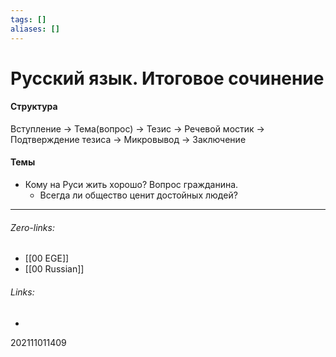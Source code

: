 ```yaml
---
tags: []
aliases: []
---
```

# Русский язык. Итоговое сочинение

#### Структура
Вступление → Тема(вопрос) → Тезис → Речевой мостик → Подтверждение тезиса → Микровывод → Заключение

#### Темы           
- Кому на Руси жить хорошо? Вопрос гражданина.
	- Всегда ли общество ценит достойных людей?
___
###### Zero-links:
- [[00 EGE]]
- [[00 Russian]]
###### Links:
-

202111011409